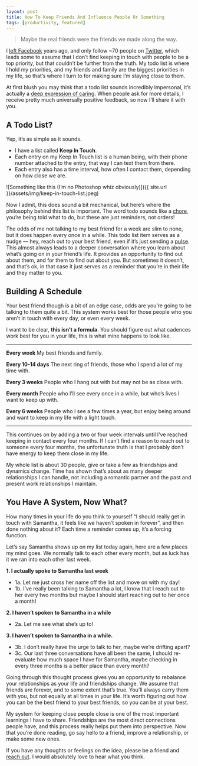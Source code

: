 ```yaml
---
layout: post
title: How To Keep Friends And Influence People Or Something
tags: [productivity, featured]
---
```


> Maybe the real friends were the friends we made along the way.

I [left Facebook](https://www.fabisevi.ch/2013/06/30/friends/) years ago, and only follow ~70 people on [Twitter](https://twitter.com/mergesort), which leads some to assume that I don’t find keeping in touch with people to be a top priority, but that couldn’t be further from the truth. My todo list is where I hold my priorities, and my friends and family are the biggest priorities in my life, so that’s where I turn to for making sure I’m staying close to them.

At first blush you may think that a todo list sounds incredibly impersonal, it’s actually a [deep expression of caring](https://twitter.com/savinola/status/987795706114002944). When people ask for more details, I receive pretty much universally positive feedback, so now I’ll share it with you.

## A Todo List?

Yep, it’s as simple as it sounds.


- I have a list called **Keep In Touch**.
- Each entry on my Keep In Touch list is a human being, with their phone number attached to the entry, that way I can text them from there.
- Each entry also has a time interval, how often I contact them, depending on how close we are.

![Something like this (I’m no Photoshop whiz obviously)]({{ site.url }}/assets/img/keep-in-touch-list.jpeg)

Now I admit, this does sound a bit mechanical, but here’s where the philosophy behind this list is important. The word todo sounds like a [chore](https://www.becktench.com/blog/2019/5/13/kinder-to-do-lists), you’re being told what to do, but these are just reminders, not orders!

The odds of me not talking to my best friend for a week are slim to none, but it does happen every once in a while. This todo list item serves as a nudge — hey, reach out to your best friend, even if it’s just sending a [pulse](https://jasdev.me/ambient-intimacy). This almost always leads to a deeper conversation where you learn about what’s going on in your friend’s life. It provides an opportunity to find out about them, and for them to find out about you. But sometimes it doesn’t, and that’s ok, in that case it just serves as a reminder that you’re in their life and they matter to you.

## Building A Schedule

Your best friend though is a bit of an edge case, odds are you’re going to be talking to them quite a bit. This system works best for those people who you aren’t in touch with every day, or even every week.

I want to be clear, **this isn’t a formula**. You should figure out what cadences work best for you in your life, this is what mine happens to look like.


----------

**Every week**
My best friends and family.

**Every 10-14 days**
The next ring of friends, those who I spend a lot of my time with.

**Every 3 weeks**
People who I hang out with but may not be as close with.

**Every month**
People who I’ll see every once in a while, but who’s lives I want to keep up with.

**Every 6 weeks**
People who I see a few times a year, but enjoy being around and want to keep in my life with a light touch.


----------

This continues on by adding a two or four week intervals until I’ve reached keeping in contact every four months. If I can’t find a reason to reach out to someone every four months, the unfortunate truth is that I probably don’t have energy to keep them close in my life.

My whole list is about 30 people, give or take a few as friendships and dynamics change. Time has shown that’s about as many deeper relationships I can handle, not including a romantic partner and the past and present work relationships I maintain.

## You Have A System, Now What?

How many times in your life do you think to yourself “I should really get in touch with Samantha, it feels like we haven’t spoken in forever”, and then done nothing about it? Each time a reminder comes up, it’s a forcing function.

Let’s say Samantha shows up on my list today again, here are a few places my mind goes. We normally talk to each other every month, but as luck has it we ran into each other last week.

**1. I actually spoke to Samantha last week**

- 1a. Let me just cross her name off the list and move on with my day!
- 1b. I’ve really been talking to Samantha a lot, I know that I reach out to her every two months but maybe I should start reaching out to her once a month!

**2. I haven’t spoken to Samantha in a while** 

- 2a. Let me see what she’s up to!

**3. I haven’t spoken to Samantha in a while.**

- 3b. I don’t really have the urge to talk to her, maybe we’re drifting apart?
- 3c. Our last three conversations have all been the same, I should re-evaluate how much space I have for Samantha, maybe checking in every three months is a better place than every month?
    

Going through this thought process gives you an opportunity to rebalance your relationships as your life and friendships change. We assume that friends are forever, and to some extent that’s true. You’ll always carry them with you, but not equally at all times in your life. It’s worth figuring out how you can be the best friend to your best friends, so you can be at your best.

My system for keeping close people close is one of the most important learnings I have to share. Friendships are the most direct connections people have, and this process really helps put them into perspective. Now that you’re done reading, go say hello to a friend, improve a relationship, or make some new ones.

If you have any thoughts or feelings on the idea, please be a friend and [reach out](https://twitter.com/mergesort). I would absolutely love to hear what you think.

